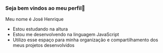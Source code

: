 ### Seja bem vindos ao meu perfil🐉

Meu nome é José Henrique

- Estou estudando na altura
- Estou me desenvolvendo na linguagem JavaScript
- Utilizo esse espaço para minha organização e compartilhamento dos meus projetos desenvolvidos

